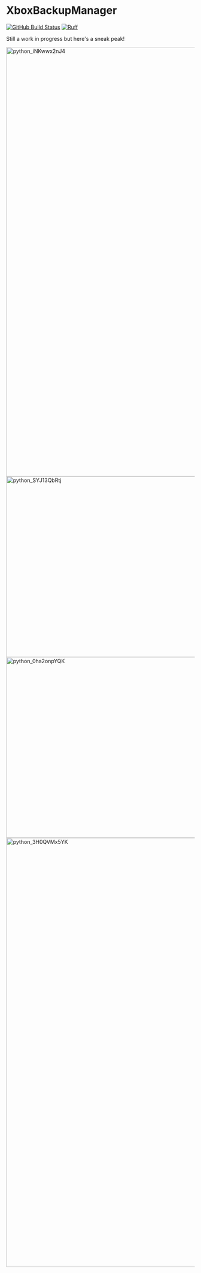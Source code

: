 # XboxBackupManager

[![GitHub Build Status](https://img.shields.io/github/actions/workflow/status/SavageCore/XboxBackupManager/build.yml?style=flat-square&logo=pytest)](https://github.com/SavageCore/XboxBackupManager/actions/workflows/build.yml)
[![Ruff](https://img.shields.io/endpoint?url=https://raw.githubusercontent.com/astral-sh/ruff/main/assets/badge/v2.json)](https://github.com/astral-sh/ruff)

Still a work in progress but here's a sneak peak!

<img width="1611" height="1144" alt="python_iNKwwx2nJ4" src="https://github.com/user-attachments/assets/50850da6-dd4d-42d3-801e-231930fad0d5" />

<img width="852" height="482" alt="python_SYJ13QbRtj" src="https://github.com/user-attachments/assets/6a202836-4ba3-45f7-8a12-479ce1392e73" />

<img width="852" height="482" alt="python_0ha2onpYQK" src="https://github.com/user-attachments/assets/a5871e25-b0c7-44d4-8f8d-ffdad3f625bb" />

<img width="1611" height="1144" alt="python_3H0QVMx5YK" src="https://github.com/user-attachments/assets/38f8ed39-00f0-4450-a882-4246a29424ed" />
